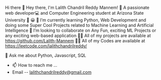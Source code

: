 Hi there 👋
Hey there, I'm Lalith Chandril Reddy Mannem! 👋
A passionate web developer💻 and Computer Engineering student at Arizona State University 🏫 😀
🌱 I’m currently learning Python, Web Development and doing some Super Cool Projects related to Machine Learning and Artificial Intelligence
👯 I’m looking to collaborate on Any Fun, exciting ML Projects or any exciting web-based application
👨‍💻 All of my projects are available at https://github.com/Lalith-Mannem
👨‍💻 All of my Codes are available at https://leetcode.com/lalithchandrilreddy/

💬 Ask me about Python, Javascript, SQL

- 📫 How to reach me ...
- Email -- lalithchandrilreddy@gmail.com
